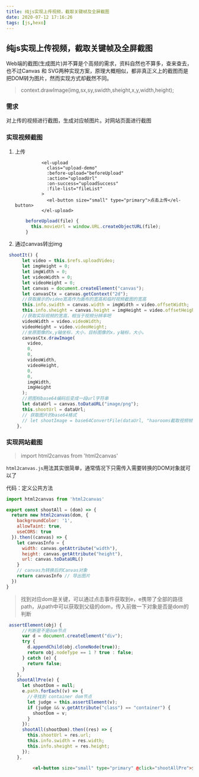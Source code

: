 ```yaml
---
title: 纯js实现上传视频，截取关键帧及全屏截图
date: 2020-07-12 17:16:26
tags: [js,hexo]
---
```


<meta name="referrer" content="no-referrer"/>

## 纯js实现上传视频，截取关键帧及全屏截图

Web端的截图(生成图片)并不算是个高频的需求，资料自然也不算多，查来查去，也不过Canvas 和 SVG两种实现方案，原理大概相似，都非真正义上的截图而是把DOM转为图片，然而实现方式却截然不同。

<!-- more -->

> context.drawImage(img,sx,sy,swidth,sheight,x,y,width,height);

### 需求

对上传的视频进行截图，生成对应帧图片。对网站页面进行截图

### 实现视频截图

1. 上传

   ```html\
             <el-upload
               class="upload-demo"
               :before-upload="beforeUpload"
               :action="uploadUrl"
               :on-success="uploadSuccess"
               :file-list="fileList"
             >
               <el-button size="small" type="primary">点击上传</el-button>
             </el-upload>
   ```

   ```js
       beforeUpload(file) {
         this.movieUrl = window.URL.createObjectURL(file);
       }
   ```

2. 通过canvas转出img

```js
 shootIt() {
      let video = this.$refs.uploadVideo;
      let imgHeight = 0;
      let imgWidth = 0;
      let videoWidth = 0;
      let videoHeight = 0;
      let canvas = document.createElement("canvas");
      let canvasCtx = canvas.getContext("2d");
      //获取展示的video宽高作为画布的宽高和临时视频截图的宽高
      this.info.swidth = canvas.width = imgWidth = video.offsetWidth;
      this.info.sheight = canvas.height = imgHeight = video.offsetHeight;
      //获取实际视频的宽高，相当于视频分辨率吧
      videoWidth = video.videoWidth;
      videoHeight = video.videoHeight;
      //坐原图像的x,y轴坐标，大小，目标图像的x，y轴标，大小。
      canvasCtx.drawImage(
        video,
        0,
        0,
        videoWidth,
        videoHeight,
        0,
        0,
        imgWidth,
        imgHeight
      );
      //把图标base64编码后变成一段url字符串
      let dataUrl = canvas.toDataURL("image/png");
      this.shootUrl = dataUrl;
      // 获取图片的base64格式
      // let shootImage = base64ConvertFile(dataUrl, "haorooms截取视频帧");
    },
```

### 实现网站截图

> import html2canvas from 'html2canvas'

`html2canvas.js`用法其实很简单，通常情况下只需传入需要转换的DOM对象就可以了

代码：定义公共方法

```js
import html2canvas from 'html2canvas'

export const shootAll = (dom) => {
  return new html2canvas(dom, {
    backgroundColor: '1',
    allowTaint: true,
    useCORS: true
  }).then((canvas) => {
    let canvasInfo = {
      width: canvas.getAttribute("width"),
      height: canvas.getAttribute("height"),
      url: canvas.toDataURL()
    }
    // canvas为转换后的Canvas对象
    return canvasInfo // 导出图片
  })
}
```

> 找到对应dom是关键，可以通过点击事件获取到e，e携带了全部的路径path，从path中可以获取到父级的dom，传入前做一下对象是否是dom的判断

```js
 assertElement(obj) {
      //判断是不是dom节点
      var d = document.createElement("div");
      try {
        d.appendChild(obj.cloneNode(true));
        return obj.nodeType == 1 ? true : false;
      } catch (e) {
        return false;
      }
    },
    shootAllPre(e) {
      let shootDom = null;
      e.path.forEach((v) => {
        //寻找到 container dom节点
        let judge = this.assertElement(v);
        if (judge && v.getAttribute("class") == "container") {
          shootDom = v;
        }
      });
      shootAll(shootDom).then((res) => {
        this.shootUrl = res.url;
        this.info.swidth = res.width;
        this.info.sheight = res.height;
      });
    },
```

```html
          <el-button size="small" type="primary" @click="shootAllPre">全屏截图</el-button>
```

